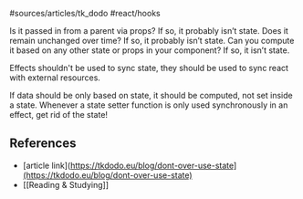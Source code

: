 #sources/articles/tk_dodo #react/hooks

Is it passed in from a parent via props? If so, it probably isn’t state. Does it remain unchanged over time? If so, it probably isn’t state. Can you compute it based on any other state or props in your component? If so, it isn’t state.

Effects shouldn't be used to sync state, they should be used to sync react with external resources.

If data should be only based on state, it should be computed, not set inside a state. Whenever a state setter function is only used synchronously in an effect, get rid of the state!

## References

- [article link](https://tkdodo.eu/blog/dont-over-use-state](https://tkdodo.eu/blog/dont-over-use-state)
- [[Reading & Studying]]
